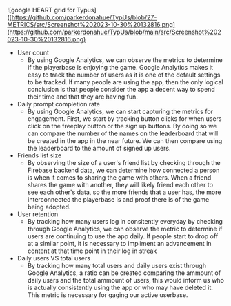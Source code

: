 ![google HEART grid for Typus]([https://github.com/parkerdonahue/TypUs/blob/27-METRICS/src/Screenshot%202023-10-30%20132816.png](https://github.com/parkerdonahue/TypUs/blob/main/src/Screenshot%202023-10-30%20132816.png)

- User count
  - By using Google Analytics, we can observe the metrics to determine if the playerbase is enjoying the game. Google Analytics makes it easy to track the number of users as it is one of the default settings to be tracked. If many people are using the app, then the only logical conclusion is that people consider the app a decent way to spend their time and that they are having fun.
- Daily prompt completion rate
  - By using Google Analytics, we can start capturing the metrics for engagement. First, we start by tracking button clicks for when users click on the freeplay button or the sign up buttons. By doing so we can compare the number of the names on the leaderboard that will be created in the app in the near future. We can then compare using the leaderboard to the amount of signed up users.
- Friends list size
  - By observing the size of a user's friend list by checking through the Firebase backend data, we can determine how connected a person is when it comes to sharing the game with others. When a friend shares the game with another, they will likely friend each other to see each other's data, so the more friends that a user has, the more interconnected the playerbase is and proof there is of the game being adopted.
- User retention
  - By tracking how many users log in consitently everyday by checking through Google Analytics, we can observe the metric to determine if users are continuing to use the app daily. If people start to drop off at a similar point, it is necessary to impliment an advancement in content at that time point in their log in streak
- Daily users VS total users
  - By tracking how many total users and daily users exist through Google Analytics, a ratio can be created comparing the ammount of daily users and the total ammount of users, this would inform us who is actually consistently using the app or who may have deleted it. This metric is necessary for gaging our active userbase.
